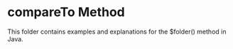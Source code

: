 # compareTo Method

This folder contains examples and explanations for the $folder() method in Java.
